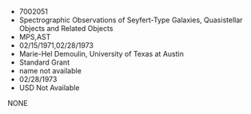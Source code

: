 * 7002051
* Spectrographic Observations of Seyfert-Type Galaxies,       Quasistellar Objects and Related Objects
* MPS,AST
* 02/15/1971,02/28/1973
* Marie-Hel Demoulin, University of Texas at Austin
* Standard Grant
*   name not available
* 02/28/1973
* USD Not Available

NONE